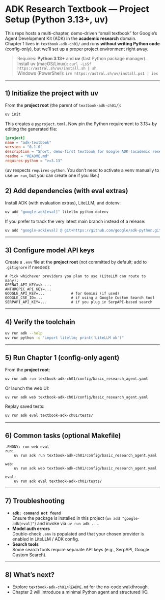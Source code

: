 # ADK Research Textbook — Project Setup (Python 3.13+, uv)

This repo hosts a multi-chapter, demo-driven “small textbook” for Google’s Agent Development Kit (ADK) in the **academic research** domain.  
Chapter 1 lives in `textbook-adk-ch01/` and runs **without writing Python code** (config-only), but we’ll set up a proper project environment 
right away.

> Requires: **Python 3.13+** and **uv** (fast Python package manager).  
> Install uv (macOS/Linux): `curl -LsSf https://astral.sh/uv/install.sh | sh`  
> Windows (PowerShell): `irm https://astral.sh/uv/install.ps1 | iex`

---

## 1) Initialize the project with uv

From the **project root** (the parent of `textbook-adk-ch01/`):

```bash
uv init
```

This creates a `pyproject.toml`. Now pin the Python requirement to 3.13+ by editing the generated file:

```toml
[project]
name = "adk-textbook"
version = "0.1.0"
description = "Short, demo-first textbook for Google ADK (academic research domain)"
readme = "README.md"
requires-python = ">=3.13"
```

(uv respects `requires-python`. You don’t need to activate a venv manually to use `uv run`, but you can create one if you like.)

## 2) Add dependencies (with eval extras)

Install ADK (with evaluation extras), LiteLLM, and dotenv:

```bash
uv add "google-adk[eval]" litellm python-dotenv
```

If you prefer to track the very latest main branch instead of a release:

```bash
uv add "google-adk[eval] @ git+https://github.com/google/adk-python.git@main"
```

---

## 3) Configure model API keys

Create a `.env` file at the **project root** (not committed by default; add to `.gitignore` if needed):

```dotenv
# Pick whichever providers you plan to use (LiteLLM can route to many):
OPENAI_API_KEY=sk-...
ANTHROPIC_API_KEY=...
GOOGLE_API_KEY=...            # for Gemini (if used)
GOOGLE_CSE_ID=...             # if using a Google Custom Search tool
SERPAPI_API_KEY=...           # if you plug in SerpAPI-based search
```

---

## 4) Verify the toolchain

```bash
uv run adk --help
uv run python -c "import litellm; print('LiteLLM ok')"
```

---

## 5) Run Chapter 1 (config-only agent)

From the **project root**:

```bash
uv run adk run textbook-adk-ch01/config/basic_research_agent.yaml
```

Or launch the web UI:

```bash
uv run adk web textbook-adk-ch01/config/basic_research_agent.yaml
```

Replay saved tests:

```bash
uv run adk eval textbook-adk-ch01/tests/
```

---

## 6) Common tasks (optional Makefile)

```make
.PHONY: run web eval
run:
	uv run adk run textbook-adk-ch01/config/basic_research_agent.yaml

web:
	uv run adk web textbook-adk-ch01/config/basic_research_agent.yaml

eval:
	uv run adk eval textbook-adk-ch01/tests/
```

---

## 7) Troubleshooting

- **`adk: command not found`**  
  Ensure the package is installed in this project (`uv add "google-adk[eval]"`) and invoke via `uv run adk ...`.
- **Model auth errors**  
  Double-check `.env` is populated and that your chosen provider is enabled in LiteLLM / ADK config.
- **Search tools**  
  Some search tools require separate API keys (e.g., SerpAPI, Google Custom Search).

---

## 8) What’s next?

- Explore `textbook-adk-ch01/README.md` for the no-code walkthrough.  
- Chapter 2 will introduce a minimal Python agent and structured I/O.
